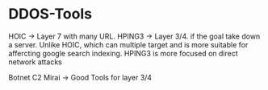 # DDOS-Tools

HOIC -> Layer 7 with many URL.
HPING3 -> Layer 3/4. if the goal take down a server. Unlike HOIC, which can multiple target and is more suitable for affercting google search indexing. HPING3 is more focused on direct network attacks


Botnet C2 Mirai -> Good Tools for layer 3/4
